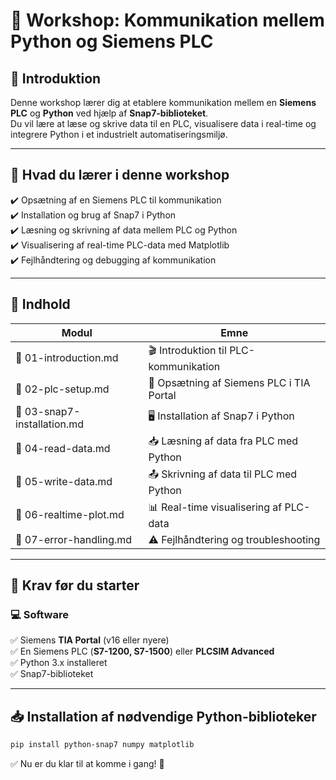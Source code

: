# 🚀 **Workshop: Kommunikation mellem Python og Siemens PLC**

## 📌 **Introduktion**
Denne workshop lærer dig at etablere kommunikation mellem en **Siemens PLC** og **Python** ved hjælp af **Snap7-biblioteket**.  
Du vil lære at læse og skrive data til en PLC, visualisere data i real-time og integrere Python i et industrielt automatiseringsmiljø.

---

## 🎯 **Hvad du lærer i denne workshop**
✔️ Opsætning af en Siemens PLC til kommunikation  
✔️ Installation og brug af Snap7 i Python  
✔️ Læsning og skrivning af data mellem PLC og Python  
✔️ Visualisering af real-time PLC-data med Matplotlib  
✔️ Fejlhåndtering og debugging af kommunikation  

---

## 📌 **Indhold**
| **Modul** | **Emne** |
|-----------|---------|
| 📄 01-introduction.md | 🎬 Introduktion til PLC-kommunikation |
| 📄 02-plc-setup.md | 🔧 Opsætning af Siemens PLC i TIA Portal |
| 📄 03-snap7-installation.md | 🖥️ Installation af Snap7 i Python |
| 📄 04-read-data.md | 📥 Læsning af data fra PLC med Python |
| 📄 05-write-data.md | 📤 Skrivning af data til PLC med Python |
| 📄 06-realtime-plot.md | 📊 Real-time visualisering af PLC-data |
| 📄 07-error-handling.md | ⚠️ Fejlhåndtering og troubleshooting |

---

## 🔧 **Krav før du starter**

### 💻 **Software**  
✅ Siemens **TIA Portal** (v16 eller nyere)  
✅ En Siemens PLC (**S7-1200, S7-1500**) eller **PLCSIM Advanced**  
✅ Python 3.x installeret  
✅ Snap7-biblioteket  

---

## 📥 **Installation af nødvendige Python-biblioteker**

```sh
pip install python-snap7 numpy matplotlib
```

✅ Nu er du klar til at komme i gang! 🚀
